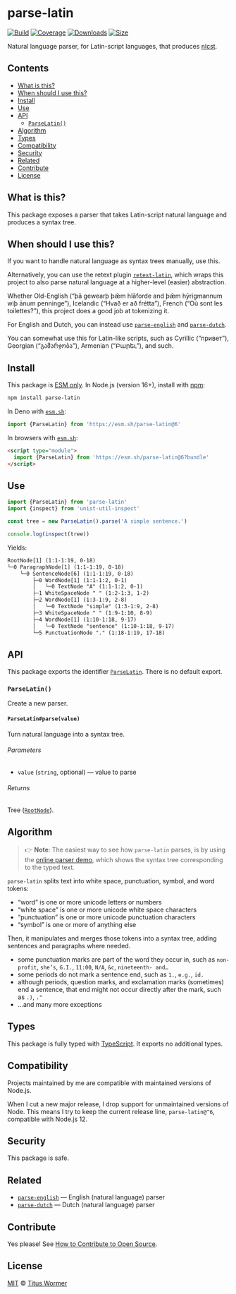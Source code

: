 # parse-latin

[![Build][build-badge]][build]
[![Coverage][coverage-badge]][coverage]
[![Downloads][downloads-badge]][downloads]
[![Size][size-badge]][size]

Natural language parser, for Latin-script languages, that produces [nlcst][].

## Contents

*   [What is this?](#what-is-this)
*   [When should I use this?](#when-should-i-use-this)
*   [Install](#install)
*   [Use](#use)
*   [API](#api)
    *   [`ParseLatin()`](#parselatin)
*   [Algorithm](#algorithm)
*   [Types](#types)
*   [Compatibility](#compatibility)
*   [Security](#security)
*   [Related](#related)
*   [Contribute](#contribute)
*   [License](#license)

## What is this?

This package exposes a parser that takes Latin-script natural language and
produces a syntax tree.

## When should I use this?

If you want to handle natural language as syntax trees manually, use this.

Alternatively, you can use the retext plugin [`retext-latin`][retext-latin],
which wraps this project to also parse natural language at a higher-level
(easier) abstraction.

Whether Old-English (“þā gewearþ þǣm hlāforde and þǣm hȳrigmannum wiþ ānum
penninge”), Icelandic (“Hvað er að frétta”), French (“Où sont les toilettes?”),
this project does a good job at tokenizing it.

For English and Dutch, you can instead use [`parse-english`][parse-english] and
[`parse-dutch`][parse-dutch].

You can somewhat use this for Latin-like scripts, such as Cyrillic (“привет”),
Georgian (“გამარჯობა”), Armenian (“Բարեւ”), and such.

## Install

This package is [ESM only][esm].
In Node.js (version 16+), install with [npm][]:

```sh
npm install parse-latin
```

In Deno with [`esm.sh`][esmsh]:

```js
import {ParseLatin} from 'https://esm.sh/parse-latin@6'
```

In browsers with [`esm.sh`][esmsh]:

```html
<script type="module">
  import {ParseLatin} from 'https://esm.sh/parse-latin@6?bundle'
</script>
```

## Use

```js
import {ParseLatin} from 'parse-latin'
import {inspect} from 'unist-util-inspect'

const tree = new ParseLatin().parse('A simple sentence.')

console.log(inspect(tree))
```

Yields:

```txt
RootNode[1] (1:1-1:19, 0-18)
└─0 ParagraphNode[1] (1:1-1:19, 0-18)
    └─0 SentenceNode[6] (1:1-1:19, 0-18)
        ├─0 WordNode[1] (1:1-1:2, 0-1)
        │   └─0 TextNode "A" (1:1-1:2, 0-1)
        ├─1 WhiteSpaceNode " " (1:2-1:3, 1-2)
        ├─2 WordNode[1] (1:3-1:9, 2-8)
        │   └─0 TextNode "simple" (1:3-1:9, 2-8)
        ├─3 WhiteSpaceNode " " (1:9-1:10, 8-9)
        ├─4 WordNode[1] (1:10-1:18, 9-17)
        │   └─0 TextNode "sentence" (1:10-1:18, 9-17)
        └─5 PunctuationNode "." (1:18-1:19, 17-18)
```

## API

This package exports the identifier [`ParseLatin`][api-parse-latin].
There is no default export.

### `ParseLatin()`

Create a new parser.

#### `ParseLatin#parse(value)`

Turn natural language into a syntax tree.

###### Parameters

*   `value` (`string`, optional)
    — value to parse

###### Returns

Tree ([`RootNode`][root]).

## Algorithm

> 👉 **Note**:
> The easiest way to see how `parse-latin` parses, is by using the
> [online parser demo][demo], which shows the syntax tree corresponding to
> the typed text.

`parse-latin` splits text into white space, punctuation, symbol, and word
tokens:

*   “word” is one or more unicode letters or numbers
*   “white space” is one or more unicode white space characters
*   “punctuation” is one or more unicode punctuation characters
*   “symbol” is one or more of anything else

Then, it manipulates and merges those tokens into a syntax tree, adding
sentences and paragraphs where needed.

*   some punctuation marks are part of the word they occur in, such as
    `non-profit`, `she’s`, `G.I.`, `11:00`, `N/A`, `&c`, `nineteenth- and…`
*   some periods do not mark a sentence end, such as `1.`, `e.g.`, `id.`
*   although periods, question marks, and exclamation marks (sometimes) end a
    sentence, that end might not occur directly after the mark, such as `.)`,
    `."`
*   …and many more exceptions

## Types

This package is fully typed with [TypeScript][].
It exports no additional types.

## Compatibility

Projects maintained by me are compatible with maintained versions of Node.js.

When I cut a new major release, I drop support for unmaintained versions of
Node.
This means I try to keep the current release line, `parse-latin@^6`, compatible
with Node.js 12.

## Security

This package is safe.

## Related

*   [`parse-english`](https://github.com/wooorm/parse-english)
    — English (natural language) parser
*   [`parse-dutch`](https://github.com/wooorm/parse-dutch)
    — Dutch (natural language) parser

## Contribute

Yes please!
See [How to Contribute to Open Source][contribute].

## License

[MIT][license] © [Titus Wormer][author]

<!-- Definitions -->

[build-badge]: https://github.com/wooorm/parse-latin/workflows/main/badge.svg

[build]: https://github.com/wooorm/parse-latin/actions

[coverage-badge]: https://img.shields.io/codecov/c/github/wooorm/parse-latin.svg

[coverage]: https://codecov.io/github/wooorm/parse-latin

[downloads-badge]: https://img.shields.io/npm/dm/parse-latin.svg

[downloads]: https://www.npmjs.com/package/parse-latin

[size-badge]: https://img.shields.io/badge/dynamic/json?label=minzipped%20size&query=$.size.compressedSize&url=https://deno.bundlejs.com/?q=parse-latin

[size]: https://bundlejs.com/?q=parse-latin

[npm]: https://docs.npmjs.com/cli/install

[demo]: https://wooorm.com/parse-latin/

[esm]: https://gist.github.com/sindresorhus/a39789f98801d908bbc7ff3ecc99d99c

[esmsh]: https://esm.sh

[typescript]: https://www.typescriptlang.org

[contribute]: https://opensource.guide/how-to-contribute/

[license]: license

[author]: https://wooorm.com

[nlcst]: https://github.com/syntax-tree/nlcst

[root]: https://github.com/syntax-tree/nlcst#root

[retext-latin]: https://github.com/retextjs/retext/tree/main/packages/retext-latin

[parse-english]: https://github.com/wooorm/parse-english

[parse-dutch]: https://github.com/wooorm/parse-dutch

[api-parse-latin]: #parselatin
